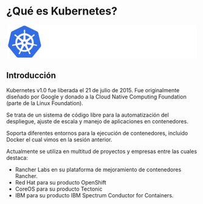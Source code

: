 # ¿Qué es Kubernetes?

<div align="center">
    <img width="500" src="docs/Sesion-2/images/nav_logo.svg" alt="Kubelogo">
</div>

## Introducción

Kubernetes v1.0 fue liberada el 21 de julio de 2015. Fue originalmente diseñado por Google y donado a la Cloud Native Computing Foundation (parte de la Linux Foundation). 

Se trata de un sistema de código libre para la automatización del despliegue, ajuste de escala y manejo de aplicaciones en contenedores.

Soporta diferentes entornos para la ejecución de contenedores, incluido Docker el cual vimos en la sesión anterior.

Actualmente se utiliza en multitud de proyectos y empresas entre las cuales destaca:

- Rancher Labs en su plataforma de mejoramiento de contenedores Rancher​. 
- Red Hat para su producto OpenShift​
- CoreOS para su producto Tectonic
- IBM para su producto IBM Spectrum Conductor for Containers.


